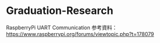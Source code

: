 # Graduation-Research
RaspberryPi UART Communication
参考資料：https://www.raspberrypi.org/forums/viewtopic.php?t=178079
